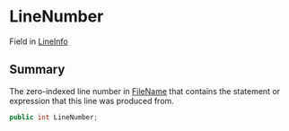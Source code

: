 # LineNumber

Field in [LineInfo](./)

## Summary

The zero-indexed line number in [FileName](yarn.compiler.debuginfo.lineinfo.filename.md) that contains the statement or expression that this line was produced from.

```csharp
public int LineNumber;
```
